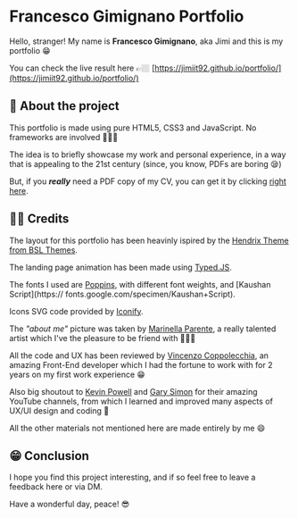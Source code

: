 # Francesco Gimignano Portfolio

Hello, stranger! My name is **Francesco Gimignano**, aka Jimi and this is my portfolio 😁

You can check the live result here 👉🏼 [https://jimiit92.github.io/portfolio/](https://jimiit92.github.io/portfolio/)

## 🤔 About the project

This portfolio is made using pure HTML5, CSS3 and JavaScript. No frameworks are involved 🙅🏼‍♂️

The idea is to  briefly showcase my work and personal experience, in a way that
is appealing to the 21st century (since, you know, PDFs are boring 😪)

But, if you **_really_** need a PDF copy of my CV, you can get it by clicking [right here](https://drive.google.com/file/d/1dll2aEc7FSmz8LFQYWE8T2pXzzcYqExz/view?usp=sharing).

## 🙏🏼 Credits

The layout for this portfolio has been heavinly ispired by the [Hendrix Theme from BSL Themes](https://bslthemes.com/html/hendrix/theme_colors/default/index.html).

The landing page animation has been made using [Typed.JS](https://github.com/mattboldt/typed.js/).

The fonts I used are [Poppins](https://fonts.google.com/specimen/Poppins), with different font weights, and [Kaushan Script](https://
fonts.google.com/specimen/Kaushan+Script).

Icons SVG code provided by [Iconify](https://iconify.design/).

The _"about me"_ picture was taken by [Marinella Parente](https://www.instagram.com/marinella_art/), a really talented artist which I've the pleasure to be friend with 👩🏼‍🎨

All the code and UX has been reviewed by [Vincenzo Coppolecchia](https://www.linkedin.com/in/francesco-gimignano-51884314a/), an amazing Front-End developer which I had the fortune to work with for 2 years on my first work experience 😁

Also big shoutout to [Kevin Powell](https://www.youtube.com/kepowob) and [Gary Simon](https://www.youtube.com/c/DesignCourse) for their amazing YouTube channels, from which I learned and improved many aspects of UX/UI design and coding 🧡

All the other materials not mentioned here are made entirely by me 😄

## 😁 Conclusion

I hope you find this project interesting, and if so feel free to leave a feedback here or via DM.

Have a wonderful day, peace! 😎